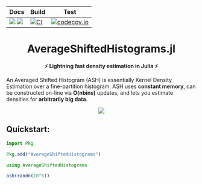 | Docs | Build | Test |
|------|-------|------|
| [![](https://img.shields.io/badge/docs-stable-blue.svg)](https://joshday.github.io/AverageShiftedHistograms.jl/stable) [![](https://img.shields.io/badge/docs-latest-blue.svg)](https://joshday.github.io/AverageShiftedHistograms.jl/latest) | [![CI](https://github.com/joshday/AverageShiftedHistograms.jl/actions/workflows/CI.yml/badge.svg)](https://github.com/joshday/AverageShiftedHistograms.jl/actions/workflows/CI.yml) | [![codecov.io](http://codecov.io/github/joshday/AverageShiftedHistograms.jl/coverage.svg?branch=master)](http://codecov.io/github/joshday/AverageShiftedHistograms.jl?branch=master)



<h1 align="center">
  AverageShiftedHistograms.jl
</h1>

<p align="center">
  <strong>⚡ Lightning fast density estimation in Julia ⚡</strong>
</p>

An Averaged Shifted Histogram (ASH) is essentially Kernel Density Estimation over a fine-partition histogram.  ASH uses **constant memory**, can be constructed on-line via **O(nbins)** updates, and lets you estimate densities for **arbitrarily big data**.

<p align="center">
  <img src="https://user-images.githubusercontent.com/8075494/54132735-20e89600-43eb-11e9-9915-c9d588f64308.gif">
</p>




## Quickstart:

```julia
import Pkg

Pkg.add("AverageShiftedHistograms")

using AverageShiftedHistograms

ash(randn(10^6))
```
